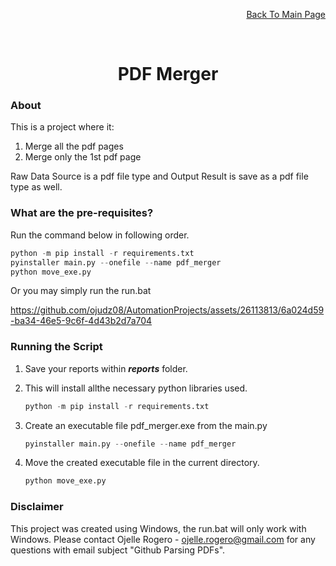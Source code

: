 <p align="right"><a href="https://github.com/ojudz08/AutomationProjects/tree/main">Back To Main Page</a></p>


<!-- PROJECT LOGO -->
<br />
<div align="center">
<h1 align="center">PDF Merger</h1>
</div>


<!-- ABOUT PROJECT -->
### About

This is a project where it:
1. Merge all the pdf pages
2. Merge only the 1st pdf page

Raw Data Source is a pdf file type and Output Result is save as a pdf file type as well.

### What are the pre-requisites?

Run the command below in following order.

```Python
python -m pip install -r requirements.txt
pyinstaller main.py --onefile --name pdf_merger
python move_exe.py
```

Or you may simply run the run.bat


https://github.com/ojudz08/AutomationProjects/assets/26113813/6a024d59-ba34-46e5-9c6f-4d43b2d7a704


### Running the Script
1. Save your reports within __*reports*__ folder.

2. This will install allthe necessary python libraries used.
   ```Python
   python -m pip install -r requirements.txt
   ```

3. Create an executable file pdf_merger.exe from the main.py
   ```Python
   pyinstaller main.py --onefile --name pdf_merger
   ```

4. Move the created executable file in the current directory.
   ```Python
   python move_exe.py
   ```


<!-- CONTACT -->
### Disclaimer

This project was created using Windows, the run.bat will only work with Windows. Please contact Ojelle Rogero - ojelle.rogero@gmail.com for any questions with email subject "Github Parsing PDFs".
